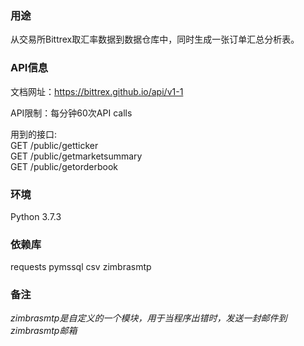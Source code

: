 ### 用途
从交易所Bittrex取汇率数据到数据仓库中，同时生成一张订单汇总分析表。

### API信息
文档网址：https://bittrex.github.io/api/v1-1

API限制：每分钟60次API calls

用到的接口:  
 GET /public/getticker  
 GET /public/getmarketsummary  
 GET /public/getorderbook

### 环境
Python 3.7.3

### 依赖库
requests 
pymssql 
csv 
zimbrasmtp

### 备注
*zimbrasmtp是自定义的一个模块，用于当程序出错时，发送一封邮件到zimbrasmtp邮箱*

